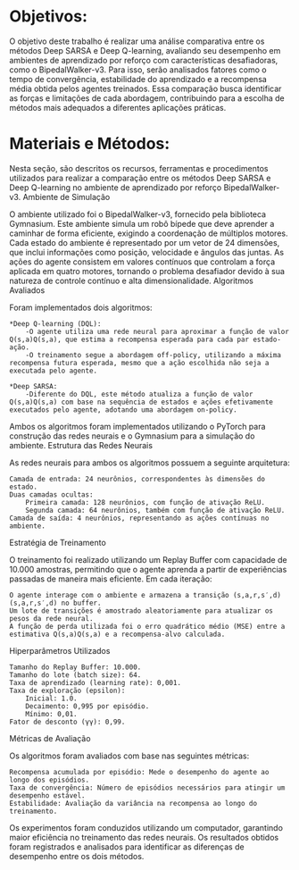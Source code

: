 <H1>Objetivos:</H1>
<a>O objetivo deste trabalho é realizar uma análise comparativa entre os métodos Deep SARSA e Deep Q-learning, avaliando seu desempenho em ambientes de aprendizado por reforço com características desafiadoras, como o BipedalWalker-v3. Para isso, serão analisados fatores como o tempo de convergência, estabilidade do aprendizado e a recompensa média obtida pelos agentes treinados. Essa comparação busca identificar as forças e limitações de cada abordagem, contribuindo para a escolha de métodos mais adequados a diferentes aplicações práticas.</a>
<H1>Materiais e Métodos:</H1>
<a>Nesta seção, são descritos os recursos, ferramentas e procedimentos utilizados para realizar a comparação entre os métodos Deep SARSA e Deep Q-learning no ambiente de aprendizado por reforço BipedalWalker-v3.
Ambiente de Simulação

O ambiente utilizado foi o BipedalWalker-v3, fornecido pela biblioteca Gymnasium. Este ambiente simula um robô bípede que deve aprender a caminhar de forma eficiente, exigindo a coordenação de múltiplos motores. Cada estado do ambiente é representado por um vetor de 24 dimensões, que inclui informações como posição, velocidade e ângulos das juntas. As ações do agente consistem em valores contínuos que controlam a força aplicada em quatro motores, tornando o problema desafiador devido à sua natureza de controle contínuo e alta dimensionalidade.
Algoritmos Avaliados

Foram implementados dois algoritmos:

    *Deep Q-learning (DQL):
        -O agente utiliza uma rede neural para aproximar a função de valor Q(s,a)Q(s,a), que estima a recompensa esperada para cada par estado-ação.
        -O treinamento segue a abordagem off-policy, utilizando a máxima recompensa futura esperada, mesmo que a ação escolhida não seja a executada pelo agente.

    *Deep SARSA:
        -Diferente do DQL, este método atualiza a função de valor Q(s,a)Q(s,a) com base na sequência de estados e ações efetivamente executados pelo agente, adotando uma abordagem on-policy.

Ambos os algoritmos foram implementados utilizando o PyTorch para construção das redes neurais e o Gymnasium para a simulação do ambiente.
Estrutura das Redes Neurais

As redes neurais para ambos os algoritmos possuem a seguinte arquitetura:

    Camada de entrada: 24 neurônios, correspondentes às dimensões do estado.
    Duas camadas ocultas:
        Primeira camada: 128 neurônios, com função de ativação ReLU.
        Segunda camada: 64 neurônios, também com função de ativação ReLU.
    Camada de saída: 4 neurônios, representando as ações contínuas no ambiente.

Estratégia de Treinamento

O treinamento foi realizado utilizando um Replay Buffer com capacidade de 10.000 amostras, permitindo que o agente aprenda a partir de experiências passadas de maneira mais eficiente. Em cada iteração:

    O agente interage com o ambiente e armazena a transição (s,a,r,s′,d)(s,a,r,s′,d) no buffer.
    Um lote de transições é amostrado aleatoriamente para atualizar os pesos da rede neural.
    A função de perda utilizada foi o erro quadrático médio (MSE) entre a estimativa Q(s,a)Q(s,a) e a recompensa-alvo calculada.

Hiperparâmetros Utilizados

    Tamanho do Replay Buffer: 10.000.
    Tamanho do lote (batch size): 64.
    Taxa de aprendizado (learning rate): 0,001.
    Taxa de exploração (epsilon):
        Inicial: 1.0.
        Decaimento: 0,995 por episódio.
        Mínimo: 0,01.
    Fator de desconto (γγ): 0,99.

Métricas de Avaliação

Os algoritmos foram avaliados com base nas seguintes métricas:

    Recompensa acumulada por episódio: Mede o desempenho do agente ao longo dos episódios.
    Taxa de convergência: Número de episódios necessários para atingir um desempenho estável.
    Estabilidade: Avaliação da variância na recompensa ao longo do treinamento.

Os experimentos foram conduzidos utilizando um computador, garantindo maior eficiência no treinamento das redes neurais. Os resultados obtidos foram registrados e analisados para identificar as diferenças de desempenho entre os dois métodos.</a>
